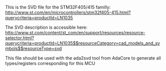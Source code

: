 This is the SVD file for the STM32F405/415 familly:
http://www.st.com/en/microcontrollers/stm32f405-415.html?querycriteria=productId=LN1035

The SVD description is accessible here:
http://www.st.com/content/st_com/en/support/resources/resource-selector.html?querycriteria=productId=LN1035$$resourceCategory=cad_models_and_symbols$$resourceType=svd

This file should be used with the ada2svd tool from AdaCore to generate all types/registers corresponding for this MCU

